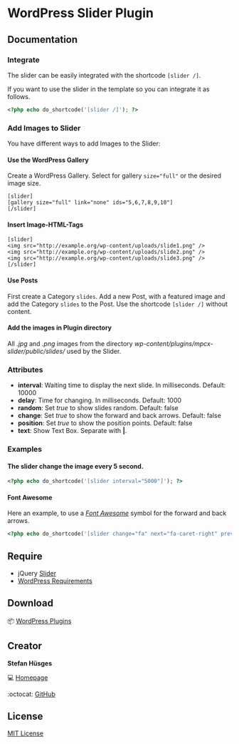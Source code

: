 # WordPress Slider Plugin

## Documentation 

### Integrate 

The slider can be easily integrated with the shortcode `[slider /]`.

If you want to use the slider in the template so you can integrate it as follows. 

```php
<?php echo do_shortcode('[slider /]'); ?>
```

### Add Images to Slider

You have different ways to add Images to the Slider:

#### Use the WordPress Gallery

Create a WordPress Gallery.
Select for gallery `size="full"` or the desired image size.

```
[slider]
[gallery size="full" link="none" ids="5,6,7,8,9,10"]
[/slider]
```

#### Insert Image-HTML-Tags 

```
[slider]
<img src="http://example.org/wp-content/uploads/slide1.png" />
<img src="http://example.org/wp-content/uploads/slide2.png" />
<img src="http://example.org/wp-content/uploads/slide3.png" />
[/slider]
```

#### Use Posts

First create a Category `slides`.
Add a new Post, with a featured image and add the Category `slides` to the Post.
Use the shortcode `[slider /]` without content.


#### Add the images in Plugin directory

All _.jpg_ and _.png_ images from the directory _wp-content/plugins/mpcx-slider/public/slides/_ used by the Slider.

### Attributes

* __interval__: Waiting time to display the next slide. In milliseconds. Default: 10000
* __delay__: Time for changing. In milliseconds. Default: 1000
* __random__: Set _true_ to show slides random. Default: false
* __change__: Set _true_ to show the forward and back arrows. Default: false
* __position__: Set _true_ to show the position points. Default: false
* __text__: Show Text Box. Separate with __|__.

### Examples

#### The slider change the image every 5 second.

```php
<?php echo do_shortcode('[slider interval="5000"]'); ?>
```

#### Font Awesome

Here an example, to use a [_Font Awesome_][5] symbol for the forward and back arrows.

```php
<?php echo do_shortcode('[slider change="fa" next="fa-caret-right" prev="fa-caret-left"]'); ?> 
```

## Require
* jQuery [Slider][3]
* [WordPress Requirements][4]

## Download

:package: [WordPress Plugins][6]

## Creator

**Stefan Hüsges**

:computer: [Homepage][1]

:octocat: [GitHub][2]

## License

[MIT License](LICENSE)

[1]: http://www.mpcx.net
[2]: https://github.com/tronsha
[3]: https://github.com/tronsha/slider
[4]: https://wordpress.org/about/requirements/
[5]: http://fortawesome.github.io/Font-Awesome/
[6]: https://wordpress.org/plugins/mpcx-slider/
